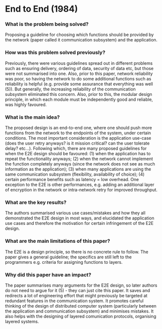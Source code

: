 # End to End (1984)

### What is the problem being solved?

Proposing a guideline for choosing which functions should be provided by the network (paper called it communication subsystem) and the application.

### How was this problem solved previously?

Previously, there were various guidelines spread out in different problems such as ensuring delivery, ordering of data, security of data etc, but those were not summarised into one. Also, prior to this paper, network reliability was poor, so having the network to do some additional functions such as reliability is helpful (e.g. provide some assurance that everything was well (5)). But generally, the increasing reliability of the communication subsystem eliminated this concern. Also, prior to this, the modular design principle, in which each module must be independently good and reliable, was highly favoured. 

### What is the main idea?

The proposed design is an end-to-end one, where one should push more functions from the network to the endpoints of the system, under certain conditions. The most important consideration is the application use-case (does the user retry anyways? is it mission critical? can the user tolerate delay? etc...). Following which, there are many proposed guidelines for when the E2E design should be favoured: (1) when the application has to repeat the functionality anyways; (2) when the network cannot implement the function completely anyways (since the network does not see as much information as the application); (3) when many applications are using the same communication subsystem (flexibility, availability of choice); (4) certain performance benefits such as latency = low overhead. One exception to the E2E is other performances, e.g. adding an additional layer of encryption in the network or intra-network retry for improved throughput.

### What are the key results?

The authors summarised various use cases/mistakes and how they all demonstrated the E2E design in most ways, and elucidated the application use cases and therefore the motivation for certain infringement of the E2E design.

### What are the main limitations of this paper?

The E2E is a design principle, so there is no concrete rule to follow. The paper gives a general guideline; the specifics are still left to the programmers e.g. criteria for assigning functions to layers.

### Why did this paper have an impact?

The paper summarises many arguments for the E2E design, so later authors do not need to argue for it (5) - they can just cite this paper. It saves and redirects a lot of engineering effort that might previously be targeted at redundant features in the communication system. It promotes careful thinking of the design of distributed computer system (particularly between the application and communication subsystem) and minimises mistakes. It also helps with the designing of layered comunication protocols, organising layered systems.


